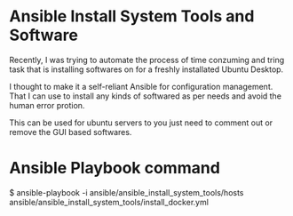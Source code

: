 # Ansible Install System Tools and Software
Recently, I was trying to automate the process of time conzuming and tring task that is installing softwares on for a freshly installated Ubuntu Desktop.

I thought to make it a self-reliant Ansible for configuration management. That I can use to install any kinds of softwared as per needs and avoid the human error protion. 

This can be used for ubuntu servers to you just need to comment out or remove the GUI based softwares.

# Ansible Playbook command
$ ansible-playbook -i ansible/ansible_install_system_tools/hosts ansible/ansible_install_system_tools/install_docker.yml
